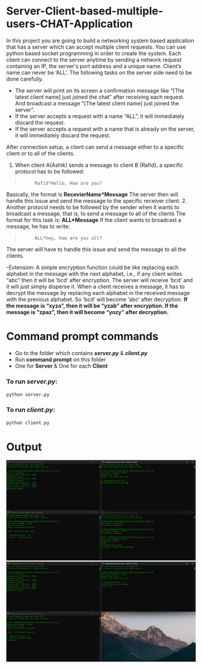 # Server-Client-based-multiple-users-CHAT-Application
In this project you are going to build a networking system based application that has a server which can accept multiple client requests. You can use python based socket
programming in order to create the system. Each client can connect to the server anytime by sending a network request containing an IP, the server's port address and a unique name. Client’s name can never be ‘ALL’. The following tasks on the server side need to be done carefully.
- The server will print on its screen a confirmation message like “[The latest client name] just joined the chat” after receiving each request. And broadcast a message "[The latest client name] just joined the server”.
- If the server accepts a request with a name “ALL”, it will immediately discard the request.
- If the server accepts a request with a name that is already on the server, it will immediately discard the request.

After connection setup, a client can send a message either to a specific client or to all of the clients.
1. When client A(Ashik) sends a message to client B (Rafid), a specific protocol has to be followed:
>          Rafid*Hello, How are you?
Basically, the format is **RecevierName*Message**
The server then will handle this issue and send the message to the specific receiver client.
2. Another protocol needs to be followed by the sender when it wants to broadcast a message, that is, to send a message to all of the clients
The format for this task is: **ALL*Message**
If the client wants to broadcast a message, he has to write:
>          ALL*hey, how are you all?
The server will have to handle this issue and send the message to all the clients.

-Extension:
A simple encryption function could be like replacing each alphabet in the message with the next alphabet, i.e., if any client writes “abc” then it will be ‘bcd’ after encryption. The server will receive ‘bcd’ and it will just simply disperse it. When a client receives a message, it has to decrypt the message by replacing each alphabet in the received message with the previous alphabet. So ‘bcd’ will become ‘abc’ after decryption.
**If the message is “xyza”, then it will be “yzab” after encryption.
If the message is “zpaz”, then it will become “yozy” after decryption.**

# Command prompt commands
- Go to the folder which contains ***server.py*** & ***client.py***
- Run **command prompt** on this folder
- One for **Server** & One for each **Client**

### To run ***server.py***:
```
python server.py
```

### To run ***client.py***:
```
python client.py
```
# Output
![output image](./demo.png)
![output image](./demo1.png)




